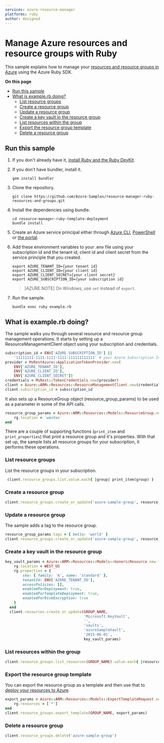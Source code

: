 ```yaml
---
services: azure-resource-manager
platforms: ruby
author: devigned
---
```


# Manage Azure resources and resource groups with Ruby

This sample explains how to manage your
[resources and resource groups in Azure](https://azure.microsoft.com/en-us/documentation/articles/resource-group-overview/#resource-groups)
using the Azure Ruby SDK.

**On this page**

- [Run this sample](#run)
- [What is example.rb doing?](#example)
    - [List resource groups](#list-groups)
    - [Create a resource group](#create-group)
    - [Update a resource group](#update-group)
    - [Create a key vault in the resource group](#create-resource)
    - [List resources within the group](#list-resources)
    - [Export the resource group template](#export)
    - [Delete a resource group](#delete-group)

<a id="run"></a>
## Run this sample

1. If you don't already have it, [install Ruby and the Ruby DevKit](https://www.ruby-lang.org/en/documentation/installation/).

1. If you don't have bundler, install it.

    ```
    gem install bundler
    ```

1. Clone the repository.

    ```
    git clone https://github.com/Azure-Samples/resource-manager-ruby-resources-and-groups.git
    ```

1. Install the dependencies using bundle.

    ```
    cd resource-manager-ruby-template-deployment
    bundle install
    ```

1. Create an Azure service principal either through
    [Azure CLI](https://azure.microsoft.com/documentation/articles/resource-group-authenticate-service-principal-cli/),
    [PowerShell](https://azure.microsoft.com/documentation/articles/resource-group-authenticate-service-principal/)
    or [the portal](https://azure.microsoft.com/documentation/articles/resource-group-create-service-principal-portal/).

1. Add these environment variables to your .env file using your subscription id and the tenant id, client id and client secret from the service principle that you created. 

    ```
    export AZURE_TENANT_ID={your tenant id}
    export AZURE_CLIENT_ID={your client id}
    export AZURE_CLIENT_SECRET={your client secret}
    export AZURE_SUBSCRIPTION_ID={your subscription id}
    ```

    > [AZURE.NOTE] On Windows, use `set` instead of `export`.

1. Run the sample.

    ```
    bundle exec ruby example.rb
    ```

<a id="example"></a>
## What is example.rb doing?

The sample walks you through several resource and resource group management operations.
It starts by setting up a ResourceManagementClient object using your subscription and credentials.

```ruby
subscription_id = ENV['AZURE_SUBSCRIPTION_ID'] ||
    '11111111-1111-1111-1111-111111111111' # your Azure Subscription Id
provider = MsRestAzure::ApplicationTokenProvider.new(
    ENV['AZURE_TENANT_ID'],
    ENV['AZURE_CLIENT_ID'],
    ENV['AZURE_CLIENT_SECRET'])
credentials = MsRest::TokenCredentials.new(provider)
client = Azure::ARM::Resources::ResourceManagementClient.new(credentials)
client.subscription_id = subscription_id
```

It also sets up a ResourceGroup object (resource_group_params) to be used as a parameter in some of the API calls.

```ruby
resource_group_params = Azure::ARM::Resources::Models::ResourceGroup.new.tap do |rg|
    rg.location = `westus`
end
```

There are a couple of supporting functions (`print_item` and `print_properties`) that print a resource group and it's properties.
With that set up, the sample lists all resource groups for your subscription, it performs these operations.

<a id="list-groups"></a>
### List resource groups

List the resource groups in your subscription.

```ruby
 client.resource_groups.list.value.each{ |group| print_item(group) }
```

<a id="create-group"></a>
### Create a resource group

```ruby
client.resource_groups.create_or_update('azure-sample-group', resource_group_params)
```

<a id="update-group"></a>
### Update a resource group

The sample adds a tag to the resource group.

```ruby
resource_group_params.tags = { hello: 'world' }
client.resource_groups.create_or_update('azure-sample-group', resource_group_params)
```

<a id="create-resource"></a>
### Create a key vault in the resource group

```ruby
key_vault_params = Azure::ARM::Resources::Models::GenericResource.new.tap do |rg|
    rg.location = WEST_US
    rg.properties = {
        sku: { family: 'A', name: 'standard' },
        tenantId: ENV['AZURE_TENANT_ID'],
        accessPolicies: [],
        enabledForDeployment: true,
        enabledForTemplateDeployment: true,
        enabledForDiskEncryption: true
    }
  end
  client.resources.create_or_update(GROUP_NAME,
                                    'Microsoft.KeyVault',
                                    '',
                                    'vaults',
                                    'azureSampleVault',
                                    '2015-06-01',
                                    key_vault_params)
```

<a id="list-resources"></a>
### List resources within the group

```ruby
client.resource_groups.list_resources(GROUP_NAME).value.each{ |resource| print_item(resource) }
```

<a id="export"></a>
### Export the resource group template

You can export the resource group as a template and then use that
to [deploy your resources to Azure](https://azure.microsoft.com/documentation/samples/resource-manager-ruby-template-deployment/).

```ruby
export_params = Azure::ARM::Resources::Models::ExportTemplateRequest.new.tap do |rg|
    rg.resources = ['*']
end
client.resource_groups.export_template(GROUP_NAME, export_params)
```

<a id="delete-group"></a>
### Delete a resource group

```ruby
client.resource_groups.delete('azure-sample-group')
```
